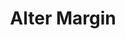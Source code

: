 ---
title: Alter Margin
position_number: 10
type: post
description: /future/user/v1/position/margin
remark: Content-Type = application/x-www-form-urlencoded && application/json
parameters:
    -
        name: symbol
        type: string
        mandatory: true
        default: N/A
        description: Trading pair
        ranges:
    -
        name: margin
        type: number
        mandatory: false
        default: N/A
        description: Quantity
        ranges:
    -
        name: positionSide
        type: string
        mandatory: false
        default: N/A
        description: Position side:LONG;SHORT
        ranges:
    -
        name: type
        type: string
        mandatory: false
        default: N/A
        description: Adjust direction (add isolated margin, reduce isolated margin)
        ranges: ADD;SUB
left_code_blocks:
    -
        code_block: "public void getMarketConfig() {\r\n\tString text = HttpUtil.get(URL + \"/data/api/user/v1/getMarketConfig\");\r\n\tSystem.out.println(text);\r\n}"
        title: Java
        language: java
right_code_blocks:
    - code_block: |-
        {
          "error": {
            "code": "",
            "msg": ""
          },
          "msgInfo": "",
          "result": {},
          "returnCode": 0
        }
      title: Response
      language: json
---